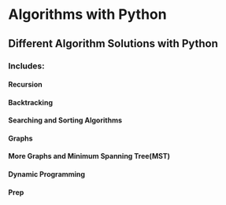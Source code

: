 # Algorithms with Python 

## Different Algorithm Solutions with Python


### Includes:

#### Recursion
#### Backtracking
#### Searching and Sorting Algorithms
#### Graphs
#### More Graphs and Minimum Spanning Tree(MST)
#### Dynamic Programming
#### Prep
